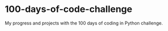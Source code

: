 # 100-days-of-code-challenge
My progress and projects with the 100 days of coding in Python challenge.
